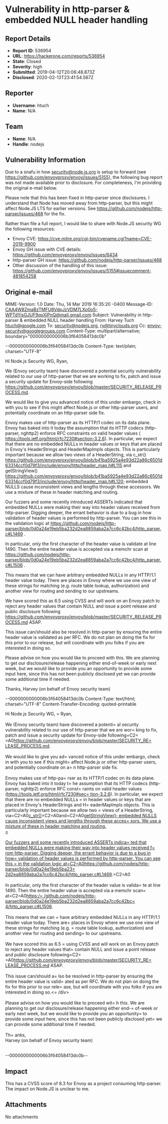 # Vulnerability in http-parser & embedded NULL header handling

## Report Details
- **Report ID**: 536954
- **URL**: https://hackerone.com/reports/536954
- **State**: Closed
- **Severity**: high
- **Submitted**: 2019-04-12T20:06:48.873Z
- **Disclosed**: 2020-02-13T23:41:54.567Z

## Reporter
- **Username**: htuch
- **Name**: N/A

## Team
- **Name**: N/A
- **Handle**: nodejs

## Vulnerability Information
Due to a snafu in how security@node.js.org is setup to forward (see https://github.com/envoyproxy/envoy/issues/5155), the following bug report was not made available prior to disclosure. For completeness, I'm providing the original e-mail below. 

Please note that this has been fixed in http-parser since disclosures. I understand that Node has moved away from http-parser, but this might affect Node.JS LTS for earlier versions. See https://github.com/nodejs/http-parser/issues/468 for the fix.

Rather than file a full report, I would like to share with Node.JS security WG the following resources:

* Envoy CVE: https://cve.mitre.org/cgi-bin/cvename.cgi?name=CVE-2019-9900
* Envoy GH issue with CVE details: https://github.com/envoyproxy/envoy/issues/6434
* http-parser GH issue: https://github.com/nodejs/http-parser/issues/468
* Other discussion of the handling of this issue: https://github.com/envoyproxy/envoy/issues/5155#issuecomment-481854258

Original e-mail
------------------------
MIME-Version: 1.0
Date: Thu, 14 Mar 2019 16:35:20 -0400
Message-ID: <CAA4W8ZmaBzTMFU8VdpJzVDM7LXo0o5-WPTdYisGJUF9qsXiPnQ@mail.gmail.com>
Subject: Vulnerability in http-parser & embedded NULL header handling
From: Harvey Tuch <htuch@google.com>
To: security@nodejs.org, ry@tinyclouds.org
Cc: envoy-security@googlegroups.com
Content-Type: multipart/alternative; boundary="0000000000006b3f64058413dc0b"

--0000000000006b3f64058413dc0b
Content-Type: text/plain; charset="UTF-8"

Hi Node.js Security WG, Ryan,

We (Envoy security team) have discovered a potential security vulnerability
related to our use of http-parser that we are working to fix, patch and
issue a security update for Envoy-side following
https://github.com/envoyproxy/envoy/blob/master/SECURITY_RELEASE_PROCESS.md.

We would like to give you advanced notice of this under embargo, check in
with you to see if this might affect Node.js or other http-parser users,
and potentially coordinate on an http-parser side fix.

Envoy makes use of http-parser as its HTTP/1 codec on its data plane. Envoy
has baked into it today the assumption that its HTTP codecs (http-parser,
nghttp2) enforce RFC constraints on valid header values (
https://tools.ietf.org/html/rfc7230#section-3.2.6). In particular, we
expect that there are no embedded NULLs in header values or keys that are
placed in Envoy's HeaderStrings and HeaderMapImpls objects. This is
particularly important because we allow two views of a HeaderString, via
c_str()
<https://github.com/envoyproxy/envoy/blob/b41ba5925a4e93d22a86c6501d63314ccf0d79f3/include/envoy/http/header_map.h#L115>
 and getStringView()
<https://github.com/envoyproxy/envoy/blob/b41ba5925a4e93d22a86c6501d63314ccf0d79f3/include/envoy/http/header_map.h#L120>;
embedded NULLS cause inconsistent views and lengths through these
accessors. We use a mixture of these in header matching and routing.

Our fuzzers and some recently introduced ASSERTs indicated that embedded
NULLs were making their way into header values received from http-parser.
Digging deeper, the errant behavior is due to a bug in how validation of
header values is performed by http-parser. You can see this in the
validation logic at
https://github.com/nodejs/http-parser/blob/0d0a24e19eb5ba232d2ea8859aba2a7cc6c42bc4/http_parser.c#L1469
.

In particular, only the first character of the header value is validate at
line 1490. Then the entire header value is accepted via a memchr scan at
https://github.com/nodejs/http-parser/blob/0d0a24e19eb5ba232d2ea8859aba2a7cc6c42bc4/http_parser.c#L1506
.

This means that we can have arbitrary embedded NULLs in any HTTP/1.1 header
value today. There are places in Envoy where we use one view of these
strings for matching (e.g. route table lookup, authorization) and another
view for routing and sending to our upstreams.

We have scored this as 6.5 using CVSS and will work on an Envoy patch to
reject any header values that contain NULL and issue a point release and
public disclosure following
https://github.com/envoyproxy/envoy/blob/master/SECURITY_RELEASE_PROCESS.md
ASAP.

This issue can/should also be resolved in http-parser by ensuring the
entire header value is validated as per RFC. We do not plan on doing the
fix for this prior to our release, but will coordinate with you folks if
you are interested in doing so.

Please advise on how you would like to proceed with this. We are planning
to get our disclosure/release happening either end-of-week or early next
week, but we would like to provide you an opportunity to provide some input
here, since this has not been publicly disclosed yet we can provide some
additional time if needed.

Thanks,
Harvey (on behalf of Envoy security team)

--0000000000006b3f64058413dc0b
Content-Type: text/html; charset="UTF-8"
Content-Transfer-Encoding: quoted-printable

<div dir=3D"ltr"><div dir=3D"ltr"><div dir=3D"ltr">Hi Node.js Security WG, =
Ryan,<div><br></div><div>We (Envoy security team) have discovered a potenti=
al security vulnerability related to our use of http-parser that we are wor=
king to fix, patch and issue a security update for Envoy-side following=C2=
=A0<a href=3D"https://github.com/envoyproxy/envoy/blob/master/SECURITY_RELE=
ASE_PROCESS.md">https://github.com/envoyproxy/envoy/blob/master/SECURITY_RE=
LEASE_PROCESS.md</a>.</div><div><br></div><div>We would like to give you ad=
vanced notice of this under embargo, check in with you to see if this might=
 affect Node.js or other http-parser users, and potentially coordinate on a=
n http-parser side fix.</div><div><br></div><div>Envoy makes use of http-pa=
rser as its HTTP/1 codec on its data plane. Envoy has baked into it today t=
he assumption that its HTTP codecs (http-parser, nghttp2) enforce RFC const=
raints on valid header values (<a href=3D"https://tools.ietf.org/html/rfc72=
30#section-3.2.6" target=3D"_blank">https://tools.ietf.org/html/rfc7230#sec=
tion-3.2.6</a>). In particular, we expect that there are no embedded NULLs =
in header values or keys that are placed in Envoy&#39;s HeaderStrings and H=
eaderMapImpls objects. This is particularly important because we allow two =
views of a HeaderString, via=C2=A0<a href=3D"https://github.com/envoyproxy/=
envoy/blob/b41ba5925a4e93d22a86c6501d63314ccf0d79f3/include/envoy/http/head=
er_map.h#L115" target=3D"_blank">c_str()</a>=C2=A0and=C2=A0<a href=3D"https=
://github.com/envoyproxy/envoy/blob/b41ba5925a4e93d22a86c6501d63314ccf0d79f=
3/include/envoy/http/header_map.h#L120" target=3D"_blank">getStringView()</=
a>; embedded NULLS cause inconsistent views and lengths through these acces=
sors. We use a mixture of these in header matching and routing.</div></div>=
<div><br></div><div>Our fuzzers and some recently introduced ASSERTs indica=
ted that embedded NULLs were making their way into header values received f=
rom http-parser. Digging deeper, the errant behavior is due to a bug in how=
 validation of header values is performed by http-parser. You can see this =
in the validation logic at=C2=A0<a href=3D"https://github.com/nodejs/http-p=
arser/blob/0d0a24e19eb5ba232d2ea8859aba2a7cc6c42bc4/http_parser.c#L1469" ta=
rget=3D"_blank">https://github.com/nodejs/http-parser/blob/0d0a24e19eb5ba23=
2d2ea8859aba2a7cc6c42bc4/http_parser.c#L1469</a>.=C2=A0</div><div><br></div=
><div>In particular, only the first character of the header value is valida=
te at line 1490. Then the entire header value is accepted via a memchr scan=
 at=C2=A0<a href=3D"https://github.com/nodejs/http-parser/blob/0d0a24e19eb5=
ba232d2ea8859aba2a7cc6c42bc4/http_parser.c#L1506" target=3D"_blank">https:/=
/github.com/nodejs/http-parser/blob/0d0a24e19eb5ba232d2ea8859aba2a7cc6c42bc=
4/http_parser.c#L1506</a>.</div><div><br></div><div>This means that we can =
have arbitrary embedded NULLs in any HTTP/1.1 header value today. There are=
 places in Envoy where we use one view of these strings for matching (e.g. =
route table lookup, authorization) and another view for routing and sending=
 to our upstreams.<br></div><div><br></div><div>We have scored this as 6.5 =
using CVSS and will work on an Envoy patch to reject any header values that=
 contain NULL and issue a point release and public disclosure following=C2=
=A0<a href=3D"https://github.com/envoyproxy/envoy/blob/master/SECURITY_RELE=
ASE_PROCESS.md">https://github.com/envoyproxy/envoy/blob/master/SECURITY_RE=
LEASE_PROCESS.md</a> ASAP.</div><div><br></div><div>This issue can/should a=
lso be resolved in http-parser by ensuring the entire header value is valid=
ated as per RFC. We do not plan on doing the fix for this prior to our rele=
ase, but will coordinate with you folks if you are interested in doing so.<=
/div><div><br></div><div>Please advise on how you would like to proceed wit=
h this. We are planning to get our disclosure/release happening either end-=
of-week or early next week, but we would like to provide you an opportunity=
 to provide some input here, since this has not been publicly disclosed yet=
 we can provide some additional time if needed.</div><div><br></div><div>Th=
anks,</div><div>Harvey (on behalf of Envoy security team)</div><div><br></d=
iv></div></div>

--0000000000006b3f64058413dc0b--

## Impact

This has a CVSS score of 8.3 for Envoy as a project consuming http-parser. The impact on Node.JS is unclear to me.

## Attachments
No attachments
